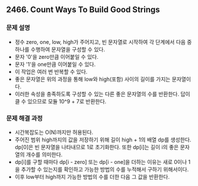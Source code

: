 ## 2466. Count Ways To Build Good Strings
### 문제 설명
- 정수 zero, one, low, high가 주어지고, 빈 문자열로 시작하여 각 단계에서 다음 중 하나를 수행하여 문자열을 구성할 수 있다.
- 문자 '0'을 zero만큼 이어붙일 수 있다.
- 문자 '1'을 one만큼 이어붙일 수 있다.
- 이 작업은 여러 번 반복할 수 있다.
- 좋은 문자열은 위의 과정을 통해 low와 high(포함) 사이의 길이를 가지는 문자열이다.
- 이러한 속성을 충족하도록 구성할 수 있는 다른 좋은 문자열의 수를 반환한다. 답이 클 수 있으므로 모듈 10^9 + 7로 반환한다.
​
### 문제 해결 과정
- 시간복잡도는 O(N)까지만 허용된다.
- 주어진 범위 high까지의 값을 저장하기 위해 길이 high + 1의 배열 dp를 생성한다. dp[0]은 빈 문자열을 나타내므로 1로 초기화한다. 또한 dp[i]는 길이 i의 좋은 문자열의 개수를 의미한다.
- dp[i]를 구할 때마다 dp[i - zero] 또는 dp[i - one]을 더하는 이유는 새로 0이나 1을 추가할 수 있는지를 확인하고 가능한 방법의 수를 누적해서 구하기 위해서이다.
- 이후 low부터 high까지 가능한 방법의 수를 더한 다음 그 값을 반환한다.